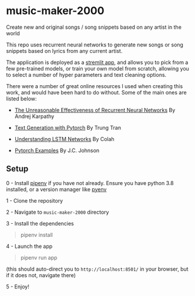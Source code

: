 # music-maker-2000

Create new and original songs / song snippets based on any artist in the world

This repo uses recurrent neural networks to generate new songs or song snippets based on lyrics from any current artist.

The application is deployed as a [stremlit app](https://www.streamlit.io/), and allows you to pick from a few pre-trained models, or train your own model from scratch, allowing you to select a number of hyper parameters and text cleaning options. 

There were a number of great online resources I used when creating this work, and would have been hard to do without. Some of the main ones are listed below:

 - [The Unreasonable Effectiveness of Recurrent Neural Networks](http://karpathy.github.io/2015/05/21/rnn-effectiveness/) By Andrej Karpathy

 - [Text Generation with Pytorch](https://machinetalk.org/2019/02/08/text-generation-with-pytorch/) By Trung Tran 

 - [Understanding LSTM Networks](http://colah.github.io/posts/2015-08-Understanding-LSTMs/) By Colah

 - [Pytorch Examples](https://github.com/jcjohnson/pytorch-examples) By J.C. Johnson

## Setup 


0 - Install [pipenv](https://pipenv.pypa.io/en/latest/) if you have not already. Ensure you have python 3.8 installed, or a version manager like [pyenv](https://realpython.com/intro-to-pyenv/) 

1 - Clone the repository

2 - Navigate to `music-maker-2000` directory

3 - Install the dependencies

> pipenv install

4 - Launch the app

> pipenv run app

(this should auto-direct you to `http://localhost:8501/` in your browser, but if it does not, navigate there)

5 - Enjoy!
